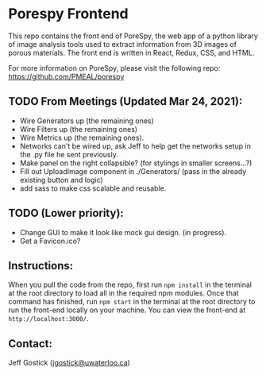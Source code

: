 # Porespy Frontend

This repo contains the front end of PoreSpy, the web app of a python library of image analysis tools used to extract information from 3D images of porous materials. The front end is written in React, Redux, CSS, and HTML.

For more information on PoreSpy, please visit the following repo: https://github.com/PMEAL/porespy


## TODO From Meetings (Updated Mar 24, 2021):

- Wire Generators up (the remaining ones)
- Wire Filters up (the remaining ones)
- Wire Metrics up (the remaining ones).
- Networks can't be wired up, ask Jeff to help get the networks setup in the .py file he sent previously.
- Make panel on the right collapsible? (for stylings in smaller screens...?)
- Fill out UploadImage component in ./Generators/ (pass in the already existing button and logic)
- add sass to make css scalable and reusable.


## TODO (Lower priority):

- Change GUI to make it look like mock gui design. (in progress).
- Get a Favicon.ico?


## Instructions:

When you pull the code from the repo, first run `npm install` in the terminal at the root directory to load all in the required npm modules. Once that command has finished, run `npm start` in the terminal at the root directory to run the front-end locally on your machine. You can view the front-end at `http://localhost:3000/`.


## Contact:

Jeff Gostick (jgostick@uwaterloo.ca)
